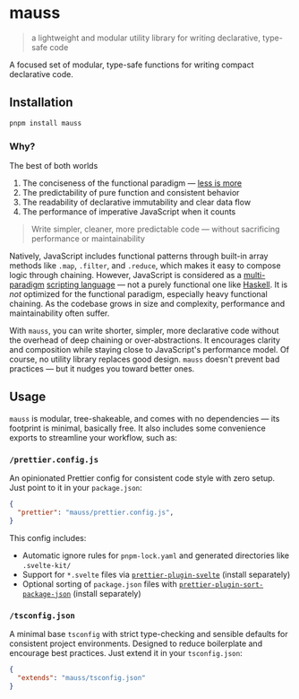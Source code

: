 # mauss

> a lightweight and modular utility library for writing declarative, type-safe code

A focused set of modular, type-safe functions for writing compact declarative code.

## Installation

```bash
pnpm install mauss
```

### Why?

The best of both worlds

1. The conciseness of the functional paradigm — [less is more](https://spectrum.ieee.org/functional-programming)
2. The predictability of pure function and consistent behavior
3. The readability of declarative immutability and clear data flow
4. The performance of imperative JavaScript when it counts

> Write simpler, cleaner, more predictable code — without sacrificing performance or maintainability

Natively, JavaScript includes functional patterns through built-in array methods like `.map`, `.filter`, and `.reduce`, which makes it easy to compose logic through chaining. However, JavaScript is considered as a [multi-paradigm](https://en.wikipedia.org/wiki/JavaScript) [scripting language](https://developer.mozilla.org/en-US/docs/Learn/JavaScript/First_steps/What_is_JavaScript) — not a purely functional one like [Haskell](https://www.haskell.org/). It is _not_ optimized for the functional paradigm, especially heavy functional chaining. As the codebase grows in size and complexity, performance and maintainability often suffer.

With `mauss`, you can write shorter, simpler, more declarative code without the overhead of deep chaining or over-abstractions. It encourages clarity and composition while staying close to JavaScript's performance model. Of course, no utility library replaces good design. `mauss` doesn't prevent bad practices — but it nudges you toward better ones.

## Usage

`mauss` is modular, tree-shakeable, and comes with no dependencies — its footprint is minimal, basically free. It also includes some convenience exports to streamline your workflow, such as:

<!-- use `size-limit` to show the minimal footprint -->

### `/prettier.config.js`

An opinionated Prettier config for consistent code style with zero setup. Just point to it in your `package.json`:

```json
{
  "prettier": "mauss/prettier.config.js",
}
```

This config includes:

- Automatic ignore rules for `pnpm-lock.yaml` and generated directories like `.svelte-kit/`
- Support for `*.svelte` files via [`prettier-plugin-svelte`](https://github.com/sveltejs/prettier-plugin-svelte) (install separately)
- Optional sorting of `package.json` files with [`prettier-plugin-sort-package-json`](https://github.com/ignatiusmb/prettier-plugin-sort-package-json) (install separately)

### `/tsconfig.json`

A minimal base `tsconfig` with strict type-checking and sensible defaults for consistent project environments. Designed to reduce boilerplate and encourage best practices. Just extend it in your `tsconfig.json`:

```json
{
  "extends": "mauss/tsconfig.json"
}
